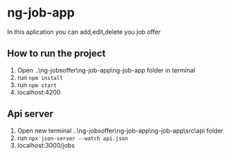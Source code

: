 # ng-job-app

In this aplication you can add,edit,delete you job offer

## How to run the project
1. Open ..\ng-jobsoffer\ng-job-app\ng-job-app folder in terminal
2. run `npm install`
3. run `npm start`
4. localhost:4200
## Api server
1. Open new terminal ..\ng-jobsoffer\ng-job-app\ng-job-app\src\api folder
2. run `npx json-server --watch api.json`
3. localhost:3000/jobs





